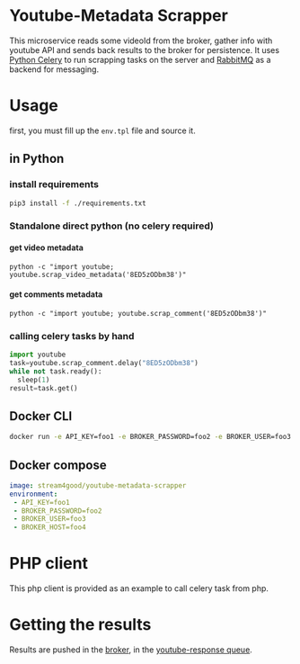 # Youtube-Metadata Scrapper

This microservice reads some videoId from the broker, gather info with youtube API and sends back results to the broker for persistence.
It uses [Python Celery](https://docs.celeryproject.org/en/stable/index.html) to run scrapping tasks on the server and [RabbitMQ](https://www.rabbitmq.com/) as a backend for messaging.

# Usage

first, you must fill up the `env.tpl` file and source it.

## in Python

### install requirements

```bash
pip3 install -f ./requirements.txt
```

### Standalone direct python (no celery required)

#### get video metadata
```
python -c "import youtube; youtube.scrap_video_metadata('8ED5zODbm38')"
```

#### get comments metadata

```
python -c "import youtube; youtube.scrap_comment('8ED5zODbm38')"
```

### calling celery tasks by hand

```python
import youtube
task=youtube.scrap_comment.delay("8ED5zODbm38")
while not task.ready():
  sleep(1)
result=task.get()
```

## Docker CLI

```bash
docker run -e API_KEY=foo1 -e BROKER_PASSWORD=foo2 -e BROKER_USER=foo3 -e BROKER_HOST=foo4 stream4good/youtube-metadata-scrapper
```

## Docker compose

```yaml
image: stream4good/youtube-metadata-scrapper
environment: 
 - API_KEY=foo1
 - BROKER_PASSWORD=foo2
 - BROKER_USER=foo3 
 - BROKER_HOST=foo4
```



# PHP client

This php client is provided as an example to call celery task from php.

# Getting the results

Results are pushed in the [broker](https://broker-s4g.miage.dev/), in the [youtube-response queue](https://broker-s4g.miage.dev/#/queues/%2F/youtube-response).
